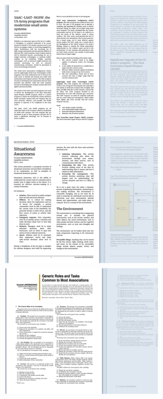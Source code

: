 ![SAAC-LSAT-NGSW.pdf](SAAC-LSAT-NGSW.png)

![Situational_Awareness.pdf](Situational_Awareness.png)

![eneric_Roles_and_Tasks_Common_to_Most_Associations.pdf](Generic_Roles_and_Tasks_Common_to_Most_Associations.png)